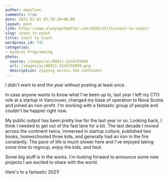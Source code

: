 ```yaml
---
author: emwilson
comments: true
date: 2021-01-01 03:38:10+00:00
layout: post
link: https://www.alwaysgetbetter.com/2020/12/31/coast-to-coast/
slug: coast-to-coast
title: Coast to Coast
wordpress_id: 741
categories:
- General Programming
photo:
  source: /images/ai/00011-3234755899
  url: /images/ai/00011-3234755899.png
  description: Zipping across the continent
---
```





I didn't want to end the year without posting at least once.







In case anyone wants to know what I've been up to, last year I left my CTO role at a startup in Vancouver, changed my base of operation to Nova Scotia and joined an non-profit.  I'm working with a fantastic group of people and couldn't be happier right now.







My public output has been pretty low for the last year or so. Looking back, I think I needed to get out of the fast lane for a bit. The last decade I moved across the continent twice, immersed in startup culture, published two books, homeschooled three kids, and generally had an iron in the fire constantly. The pace of life is much slower here and I've enjoyed taking some time to regroup, enjoy the kids, and heal.







Some big stuff is in the works. I'm looking forward to announce some new projects I am excited to share with the world.







Here's to a fantastic 2021!



